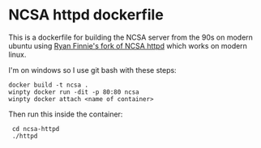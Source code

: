  # NCSA httpd dockerfile

 This is a dockerfile for building the NCSA server from the 90s on modern ubuntu using [Ryan Finnie's fork of NCSA httpd](https://github.com/rfinnie/ncsa-httpd) which works on modern linux.
 
 I'm on windows so I use git bash with these steps: 
 
 ```
 docker build -t ncsa .
 winpty docker run -dit -p 80:80 ncsa
 winpty docker attach <name of container>
 ```

 Then run this inside the container:

```
 cd ncsa-httpd
 ./httpd 
```